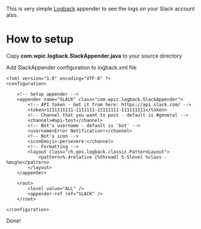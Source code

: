 This is very simple [Logback](logback) appender to see the logs on your Slack account also.

# How to setup

Copy **com.wpic.logback.SlackAppender.java** to your source directory

Add SlackAppender configuration to logback.xml file

	<?xml version="1.0" encoding="UTF-8" ?>
	<configuration>

		<!-- Setup appender -->
		<appender name="SLACK" class="com.wpic.logback.SlackAppender">
			<!-- API token - Get it from here: https://api.slack.com/ -->
			<token>1111111111-1111111-11111111-111111111</token>
			<!-- Channel that you want to post - default is #general -->
			<channel>#api-test</channel>
			<!-- Bot's username - default is 'bot' -->
			<username>Error Notification!</channel>
			<!-- Bot's icon -->
			<iconEmoji>:persevere:</channel>
			<!-- Formatting -->
			<layout class="ch.qos.logback.classic.PatternLayout">
				<pattern>%-4relative [%thread] %-5level %class - %msg%n</pattern>
			</layout>
		</appender>

		<root>
			<level value="ALL" />
			<appender-ref ref="SLACK" />
		</root>

	</configuration>

Done!
